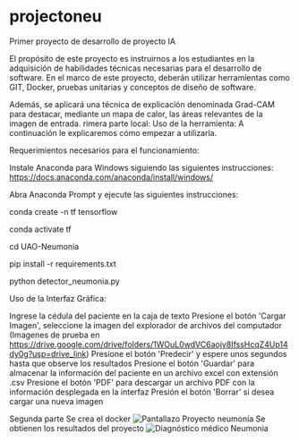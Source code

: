 # projectoneu
Primer proyecto de desarrollo de proyecto IA

El propósito de este proyecto es instruirnos a los estudiantes en la adquisición de habilidades técnicas necesarias para el desarrollo de software. En el marco de este proyecto, deberán utilizar herramientas como GIT, Docker, pruebas unitarias y conceptos de diseño de software.

Además, se aplicará una técnica de explicación denominada Grad-CAM para destacar, mediante un mapa de calor, las áreas relevantes de la imagen de entrada.
rimera parte local:
Uso de la herramienta:
A continuación le explicaremos cómo empezar a utilizarla.

Requerimientos necesarios para el funcionamiento:

Instale Anaconda para Windows siguiendo las siguientes instrucciones: https://docs.anaconda.com/anaconda/install/windows/

Abra Anaconda Prompt y ejecute las siguientes instrucciones:

conda create -n tf tensorflow

conda activate tf

cd UAO-Neumonia

pip install -r requirements.txt

python detector_neumonia.py

Uso de la Interfaz Gráfica:

Ingrese la cédula del paciente en la caja de texto
Presione el botón 'Cargar Imagen', seleccione la imagen del explorador de archivos del computador (Imagenes de prueba en https://drive.google.com/drive/folders/1WOuL0wdVC6aojy8IfssHcqZ4Up14dy0g?usp=drive_link)
Presione el botón 'Predecir' y espere unos segundos hasta que observe los resultados
Presione el botón 'Guardar' para almacenar la información del paciente en un archivo excel con extensión .csv
Presione el botón 'PDF' para descargar un archivo PDF con la información desplegada en la interfaz
Presión el botón 'Borrar' si desea cargar una nueva imagen

Segunda parte
Se crea el docker 
![Pantallazo Proyecto neumonía](https://github.com/user-attachments/assets/8b6531c4-de36-49c2-9e7e-70116788e40c)
Se obtienen los resultados del proyecto
![Diagnóstico médico Neumonia](https://github.com/user-attachments/assets/998f0077-6c06-463a-a5d4-227abbb057d3)
